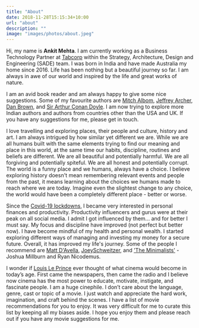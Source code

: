 ```yaml
---
title: "About"
date: 2018-11-28T15:15:34+10:00
url: "about"
description: ""
image: "images/photos/about.jpeg"
---
```


Hi, my name is **Ankit Mehta**. I am currently working as a Business Technology Partner at [Tabcorp](https://www.tabcorp.com.au/) within the Strategy, Architecture, Design and Engineering (SADE) team. I was born in India and have made Australia my home since 2016. Life has been nothing but a beautiful journey so far. I am always in awe of our world and inspired by the life and great works of nature. 

I am an avid book reader and am always happy to give some nice suggestions. Some of my favourite authors are [Mitch Albom](https://www.mitchalbom.com/home/), [Jeffrey Archer](https://www.jeffreyarcher.com/), [Dan Brown](https://danbrown.com/), and [Sir Arthur Conan Doyle](https://www.arthurconandoyle.com/). I am now trying to explore more Indian authors and authors from countries other than the USA and UK. If you have any suggestions for me, please get in touch. 

I love travelling and exploring places, their people and culture, history and art. I am always intrigued by how similar yet different we are. While we are all humans built with the same elements trying to find our meaning and place in this world, at the same time our habits, discipline, routines and beliefs are different. We are all beautiful and potentially harmful. We are all forgiving and potentially spiteful. We are all honest and potentially corrupt. The world is a funny place and we humans, always have a choice. I believe exploring history doesn't mean remembering relevant events and people from the past, it means learning about the choices we humans made to reach where we are today. Imagine even the slightest change to any choice, the world would have been a completely different place - better or worse. 

Since the [Covid-19 lockdowns](https://en.wikipedia.org/wiki/COVID-19_lockdowns), I became very interested in personal finances and productivity. Productivity influencers and gurus were at their peak on all social media. I admit I got influenced by them... and for better I must say. My focus and discipline have improved (not perfect but better now). I have become mindful of my health and personal wealth. I started exploring different ways of managing and investing my money for a secure future. Overall, it has improved my life's journey. Some of the people I recommend are [Matt D'Avella](https://www.mattdavella.com/), [JoeySchweitzer](https://www.betterideas.com/), and ['The Minimalists'](https://www.theminimalists.com/about/) - Joshua Millburn and Ryan Nicodemus.

I wonder if [Louis Le Prince](https://en.wikipedia.org/wiki/Louis_Le_Prince) ever thought of what cinema would become in today’s age. First came the newspapers, then came the radio and I believe now cinema has the most power to educate, motivate, instigate, and fascinate people. I am a huge cinephile. I don’t care about the language, genre, cast or topic of a movie. I just watch and appreciate the hard work, imagination, and craft behind the scenes. I have a list of movie recommendations for you to enjoy. It was very difficult for me to curate this list by keeping all my biases aside. I hope you enjoy them and please reach out if you have any movie suggestions for me. 


